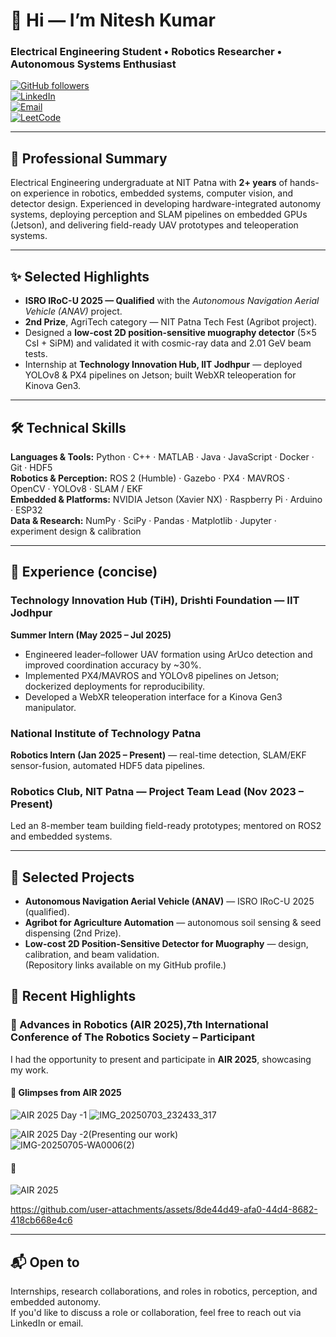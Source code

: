 # 👋 Hi — I’m Nitesh Kumar
### Electrical Engineering Student • Robotics Researcher • Autonomous Systems Enthusiast

[![GitHub followers](https://img.shields.io/github/followers/niteshg97?label=follow&style=social)](https://github.com/niteshg97)  
[![LinkedIn](https://img.shields.io/badge/LinkedIn-Nitesh%20Kumar-blue?style=for-the-badge&logo=linkedin)](https://www.linkedin.com/in/nitesh-kumar-68a698275)  
[![Email](https://img.shields.io/badge/Email-niteshk.ug23.ee%40nitp.ac.in-red?style=for-the-badge&logo=gmail)](mailto:niteshk.ug23.ee@nitp.ac.in)  
[![LeetCode](https://img.shields.io/badge/LeetCode-niteshkumarnitp-FFA116?style=for-the-badge&logo=leetcode&logoColor=white)](https://leetcode.com/u/niteshkumarnitp/)

---

## 🔎 Professional Summary
Electrical Engineering undergraduate at NIT Patna with **2+ years** of hands-on experience in robotics, embedded systems, computer vision, and detector design. Experienced in developing hardware-integrated autonomy systems, deploying perception and SLAM pipelines on embedded GPUs (Jetson), and delivering field-ready UAV prototypes and teleoperation systems.

---

## ✨ Selected Highlights
- **ISRO IRoC-U 2025 — Qualified** with the *Autonomous Navigation Aerial Vehicle (ANAV)* project.  
- **2nd Prize**, AgriTech category — NIT Patna Tech Fest (Agribot project).  
- Designed a **low-cost 2D position-sensitive muography detector** (5×5 CsI + SiPM) and validated it with cosmic-ray data and 2.01 GeV beam tests.  
- Internship at **Technology Innovation Hub, IIT Jodhpur** — deployed YOLOv8 & PX4 pipelines on Jetson; built WebXR teleoperation for Kinova Gen3.

---

## 🛠 Technical Skills
**Languages & Tools:** Python · C++ · MATLAB · Java · JavaScript · Docker · Git · HDF5  
**Robotics & Perception:** ROS 2 (Humble) · Gazebo · PX4 · MAVROS · OpenCV · YOLOv8 · SLAM / EKF  
**Embedded & Platforms:** NVIDIA Jetson (Xavier NX) · Raspberry Pi · Arduino · ESP32  
**Data & Research:** NumPy · SciPy · Pandas · Matplotlib · Jupyter · experiment design & calibration

---

## 💼 Experience (concise)
### Technology Innovation Hub (TiH), Drishti Foundation — IIT Jodhpur  
**Summer Intern (May 2025 – Jul 2025)**  
- Engineered leader–follower UAV formation using ArUco detection and improved coordination accuracy by ~30%.  
- Implemented PX4/MAVROS and YOLOv8 pipelines on Jetson; dockerized deployments for reproducibility.  
- Developed a WebXR teleoperation interface for a Kinova Gen3 manipulator.

### National Institute of Technology Patna  
**Robotics Intern (Jan 2025 – Present)** — real-time detection, SLAM/EKF sensor-fusion, automated HDF5 data pipelines.

### Robotics Club, NIT Patna — Project Team Lead (Nov 2023 – Present)  
Led an 8-member team building field-ready prototypes; mentored on ROS2 and embedded systems.

---

## 🚀 Selected Projects
- **Autonomous Navigation Aerial Vehicle (ANAV)** — ISRO IRoC-U 2025 (qualified).  
- **Agribot for Agriculture Automation** — autonomous soil sensing & seed dispensing (2nd Prize).  
- **Low-cost 2D Position-Sensitive Detector for Muography** — design, calibration, and beam validation.  
(Repository links available on my GitHub profile.)

## 🌟 Recent Highlights  

### 📌 Advances in Robotics (AIR 2025),7th International Conference of The Robotics Society – Participant  
I had the opportunity to present and participate in **AIR 2025**, showcasing my work.  

#### 📸 Glimpses from AIR 2025  
![AIR 2025 Day -1 ](images/air2025.jpg)
![IMG_20250703_232433_317](https://github.com/user-attachments/assets/9cd17117-a8b9-4fc2-b588-3520cd1eaf31)


![AIR 2025 Day -2(Presenting our work)](images/air2025_panel.jpg)  
![IMG-20250705-WA0006(2)](https://github.com/user-attachments/assets/b95b13a5-8942-4290-a674-1d97268aba62)


#### 🎥  
![AIR 2025](videos/air2025_uav.gif) 

https://github.com/user-attachments/assets/8de44d49-afa0-44d4-8682-418cb668e4c6



---


## 📬 Open to
Internships, research collaborations, and roles in robotics, perception, and embedded autonomy.  
If you'd like to discuss a role or collaboration, feel free to reach out via LinkedIn or email.



